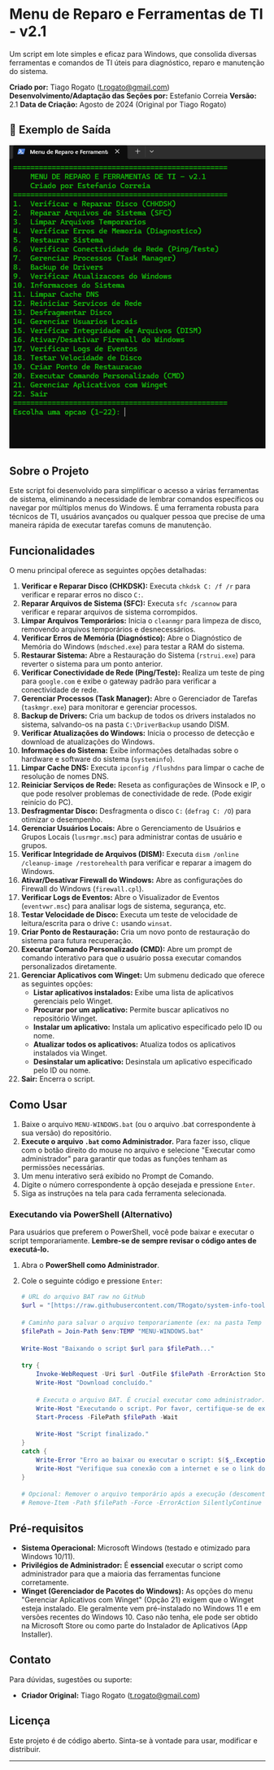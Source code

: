 # Menu de Reparo e Ferramentas de TI - v2.1

Um script em lote simples e eficaz para Windows, que consolida diversas ferramentas e comandos de TI úteis para diagnóstico, reparo e manutenção do sistema.

**Criado por:** Tiago Rogato (t.rogato@gmail.com)
**Desenvolvimento/Adaptação das Seções por:** Estefanio Correia
**Versão:** 2.1
**Data de Criação:** Agosto de 2024 (Original por Tiago Rogato)

## 🎨 Exemplo de Saída

![Screenshot do Terminal](/Suporte_menu/Menu_TI.png)
## Sobre o Projeto
Este script foi desenvolvido para simplificar o acesso a várias ferramentas de sistema, eliminando a necessidade de lembrar comandos específicos ou navegar por múltiplos menus do Windows. É uma ferramenta robusta para técnicos de TI, usuários avançados ou qualquer pessoa que precise de uma maneira rápida de executar tarefas comuns de manutenção.

## Funcionalidades

O menu principal oferece as seguintes opções detalhadas:

1.  **Verificar e Reparar Disco (CHKDSK):** Executa `chkdsk C: /f /r` para verificar e reparar erros no disco `C:`.
2.  **Reparar Arquivos de Sistema (SFC):** Executa `sfc /scannow` para verificar e reparar arquivos de sistema corrompidos.
3.  **Limpar Arquivos Temporários:** Inicia o `cleanmgr` para limpeza de disco, removendo arquivos temporários e desnecessários.
4.  **Verificar Erros de Memória (Diagnóstico):** Abre o Diagnóstico de Memória do Windows (`mdsched.exe`) para testar a RAM do sistema.
5.  **Restaurar Sistema:** Abre a Restauração do Sistema (`rstrui.exe`) para reverter o sistema para um ponto anterior.
6.  **Verificar Conectividade de Rede (Ping/Teste):** Realiza um teste de ping para `google.com` e exibe o gateway padrão para verificar a conectividade de rede.
7.  **Gerenciar Processos (Task Manager):** Abre o Gerenciador de Tarefas (`taskmgr.exe`) para monitorar e gerenciar processos.
8.  **Backup de Drivers:** Cria um backup de todos os drivers instalados no sistema, salvando-os na pasta `C:\DriverBackup` usando DISM.
9.  **Verificar Atualizações do Windows:** Inicia o processo de detecção e download de atualizações do Windows.
10. **Informações do Sistema:** Exibe informações detalhadas sobre o hardware e software do sistema (`systeminfo`).
11. **Limpar Cache DNS:** Executa `ipconfig /flushdns` para limpar o cache de resolução de nomes DNS.
12. **Reiniciar Serviços de Rede:** Reseta as configurações de Winsock e IP, o que pode resolver problemas de conectividade de rede. (Pode exigir reinício do PC).
13. **Desfragmentar Disco:** Desfragmenta o disco `C:` (`defrag C: /O`) para otimizar o desempenho.
14. **Gerenciar Usuários Locais:** Abre o Gerenciamento de Usuários e Grupos Locais (`lusrmgr.msc`) para administrar contas de usuário e grupos.
15. **Verificar Integridade de Arquivos (DISM):** Executa `dism /online /cleanup-image /restorehealth` para verificar e reparar a imagem do Windows.
16. **Ativar/Desativar Firewall do Windows:** Abre as configurações do Firewall do Windows (`firewall.cpl`).
17. **Verificar Logs de Eventos:** Abre o Visualizador de Eventos (`eventvwr.msc`) para analisar logs de sistema, segurança, etc.
18. **Testar Velocidade de Disco:** Executa um teste de velocidade de leitura/escrita para o drive `C:` usando `winsat`.
19. **Criar Ponto de Restauração:** Cria um novo ponto de restauração do sistema para futura recuperação.
20. **Executar Comando Personalizado (CMD):** Abre um prompt de comando interativo para que o usuário possa executar comandos personalizados diretamente.
21. **Gerenciar Aplicativos com Winget:** Um submenu dedicado que oferece as seguintes opções:
    * **Listar aplicativos instalados:** Exibe uma lista de aplicativos gerenciais pelo Winget.
    * **Procurar por um aplicativo:** Permite buscar aplicativos no repositório Winget.
    * **Instalar um aplicativo:** Instala um aplicativo especificado pelo ID ou nome.
    * **Atualizar todos os aplicativos:** Atualiza todos os aplicativos instalados via Winget.
    * **Desinstalar um aplicativo:** Desinstala um aplicativo especificado pelo ID ou nome.
22. **Sair:** Encerra o script.

## Como Usar

1.  Baixe o arquivo `MENU-WINDOWS.bat` (ou o arquivo .bat correspondente à sua versão) do repositório.
2.  **Execute o arquivo `.bat` como Administrador.** Para fazer isso, clique com o botão direito do mouse no arquivo e selecione "Executar como administrador" para garantir que todas as funções tenham as permissões necessárias.
3.  Um menu interativo será exibido no Prompt de Comando.
4.  Digite o número correspondente à opção desejada e pressione `Enter`.
5.  Siga as instruções na tela para cada ferramenta selecionada.

### Executando via PowerShell (Alternativo)

Para usuários que preferem o PowerShell, você pode baixar e executar o script temporariamente. **Lembre-se de sempre revisar o código antes de executá-lo.**

1.  Abra o **PowerShell como Administrador**.
2.  Cole o seguinte código e pressione `Enter`:

    ```powershell
    # URL do arquivo BAT raw no GitHub
    $url = "[https://raw.githubusercontent.com/TRogato/system-info-tool/main/Suporte_menu/MENU-WINDOWS.bat](https://raw.githubusercontent.com/TRogato/system-info-tool/main/Suporte_menu/MENU-WINDOWS.bat)"

    # Caminho para salvar o arquivo temporariamente (ex: na pasta Temp do usuário)
    $filePath = Join-Path $env:TEMP "MENU-WINDOWS.bat"

    Write-Host "Baixando o script $url para $filePath..."

    try {
        Invoke-WebRequest -Uri $url -OutFile $filePath -ErrorAction Stop
        Write-Host "Download concluído."

        # Executa o arquivo BAT. É crucial executar como administrador.
        Write-Host "Executando o script. Por favor, certifique-se de executar esta janela do PowerShell como ADMINISTRADOR."
        Start-Process -FilePath $filePath -Wait
        
        Write-Host "Script finalizado."
    }
    catch {
        Write-Error "Erro ao baixar ou executar o script: $($_.Exception.Message)"
        Write-Host "Verifique sua conexão com a internet e se o link do GitHub está correto."
    }

    # Opcional: Remover o arquivo temporário após a execução (descomente para ativar)
    # Remove-Item -Path $filePath -Force -ErrorAction SilentlyContinue
    ```

## Pré-requisitos

* **Sistema Operacional:** Microsoft Windows (testado e otimizado para Windows 10/11).
* **Privilégios de Administrador:** É **essencial** executar o script como administrador para que a maioria das ferramentas funcione corretamente.
* **Winget (Gerenciador de Pacotes do Windows):** As opções do menu "Gerenciar Aplicativos com Winget" (Opção 21) exigem que o Winget esteja instalado. Ele geralmente vem pré-instalado no Windows 11 e em versões recentes do Windows 10. Caso não tenha, ele pode ser obtido na Microsoft Store ou como parte do Instalador de Aplicativos (App Installer).

## Contato

Para dúvidas, sugestões ou suporte:

* **Criador Original:** Tiago Rogato (t.rogato@gmail.com)


## Licença

Este projeto é de código aberto. Sinta-se à vontade para usar, modificar e distribuir.


---
